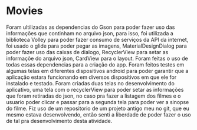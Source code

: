 # Movies
Foram ultilizadas as dependencias do Gson  para poder fazer uso das informações que continham no arquivo json,
para isso, foi utilizada a biblioteca Volley para poder fazer consumo de serviços da  API da internet,
foi usado o glide para poder pegar as imagens,
MaterialDesignDialog para poder fazer uso das caixas de dialogo,
RecyclerView para setar as informaçõe do arquivo json, CardView para o layout.
Foram feitas o uso de todas essas dependencias para a criação do app.
Foram feitos testes em algumas telas em diferentes dispositivos android para poder garantir que a aplicação estara funcionando
em diversos dispositivos em que ele for instalado e testado.
Foram criadas duas telas no desenvolvimento do aplicativo, uma tela com o recyclerView para poder setar as informações que foram
retiradas do json, no caso pra fazer a listagem dos filmes e o usuario poder clicar e passar para a segunda tela para poder ver a sinopse do filme.
Fiz uso de um repositorio de um projeto antigo meu no git, que eu mesmo estava desenvolvendo, então senti a liberdade de poder fazer o uso de tal pra desenvolvimento desta atividade.
